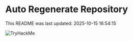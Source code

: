 # Auto Regenerate Repository

This README was last updated: 2025-10-15 16:54:15

 ![TryHackMe](https://tryhackme.com/badge/533634)